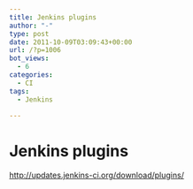 ```yaml
---
title: Jenkins plugins
author: "-"
type: post
date: 2011-10-09T03:09:43+00:00
url: /?p=1006
bot_views:
  - 6
categories:
  - CI
tags:
  - Jenkins

---
```

# Jenkins plugins
<http://updates.jenkins-ci.org/download/plugins/>